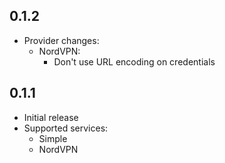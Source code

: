 ## 0.1.2
- Provider changes:
  - NordVPN:
    - Don't use URL encoding on credentials

## 0.1.1
- Initial release
- Supported services:
  - Simple
  - NordVPN
